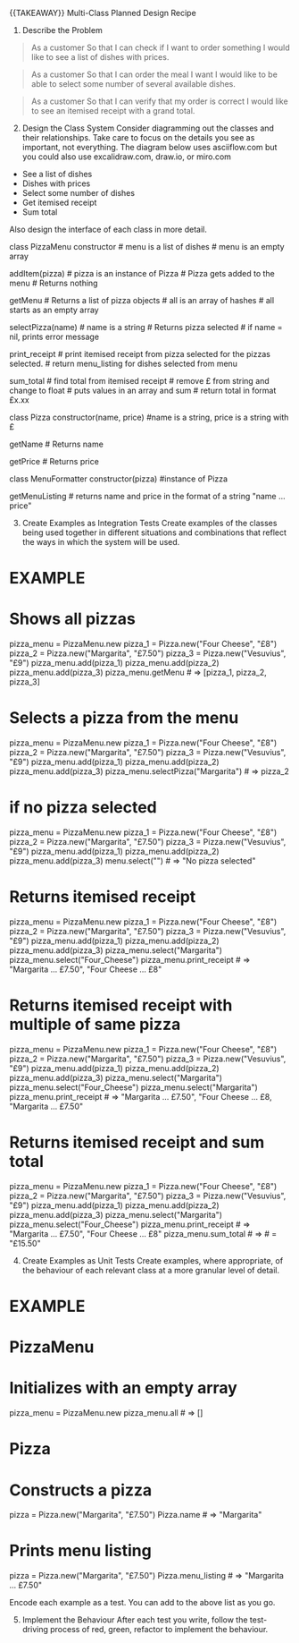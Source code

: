 {{TAKEAWAY}} Multi-Class Planned Design Recipe
1. Describe the Problem

> As a customer
> So that I can check if I want to order something
> I would like to see a list of dishes with prices.

> As a customer
> So that I can order the meal I want
> I would like to be able to select some number of several available dishes.

> As a customer
> So that I can verify that my order is correct
> I would like to see an itemised receipt with a grand total.

2. Design the Class System
Consider diagramming out the classes and their relationships. Take care to focus on the details you see as important, not everything. The diagram below uses asciiflow.com but you could also use excalidraw.com, draw.io, or miro.com

- See a list of dishes 
- Dishes with prices
- Select some number of dishes
- Get itemised receipt
- Sum total

Also design the interface of each class in more detail.

class PizzaMenu
  constructor
    # menu is a list of dishes
    # menu is an empty array  

  addItem(pizza) 
    # pizza is an instance of Pizza
    # Pizza gets added to the menu
    # Returns nothing
  
  getMenu
    # Returns a list of pizza objects
    # all is an array of hashes
    # all starts as an empty array
  
  selectPizza(name) 
    # name is a string
    # Returns pizza selected
    # if name = nil, prints error message

  print_receipt
     # print itemised receipt from pizza selected
     for the pizzas selected. 
     # return menu_listing for dishes selected from menu

  sum_total
     # find total from itemised receipt
     # remove £ from string and change to float
     # puts values in an array and sum
     # return total in format £x.xx

class Pizza
  constructor(name, price) 
  #name is a string, price is a string with £

  getName
    # Returns name

  getPrice
    # Returns price

  class MenuFormatter
    constructor(pizza) #instance of Pizza

  getMenuListing
    # returns name and price in the format of a string "name ... price"


3. Create Examples as Integration Tests
Create examples of the classes being used together in different situations and combinations that reflect the ways in which the system will be used.

# EXAMPLE

# Shows all pizzas
pizza_menu = PizzaMenu.new
pizza_1 = Pizza.new("Four Cheese", "£8")
pizza_2 = Pizza.new("Margarita", "£7.50")
pizza_3 = Pizza.new("Vesuvius", "£9")
pizza_menu.add(pizza_1)
pizza_menu.add(pizza_2)
pizza_menu.add(pizza_3)
pizza_menu.getMenu # => [pizza_1, pizza_2, pizza_3]

# Selects a pizza from the menu
pizza_menu = PizzaMenu.new
pizza_1 = Pizza.new("Four Cheese", "£8")
pizza_2 = Pizza.new("Margarita", "£7.50")
pizza_3 = Pizza.new("Vesuvius", "£9")
pizza_menu.add(pizza_1)
pizza_menu.add(pizza_2)
pizza_menu.add(pizza_3)
pizza_menu.selectPizza("Margarita") # => pizza_2

# if no pizza selected
pizza_menu = PizzaMenu.new
pizza_1 = Pizza.new("Four Cheese", "£8")
pizza_2 = Pizza.new("Margarita", "£7.50")
pizza_3 = Pizza.new("Vesuvius", "£9")
pizza_menu.add(pizza_1)
pizza_menu.add(pizza_2)
pizza_menu.add(pizza_3)
menu.select("") # => "No pizza selected"

# Returns itemised receipt
pizza_menu = PizzaMenu.new
pizza_1 = Pizza.new("Four Cheese", "£8")
pizza_2 = Pizza.new("Margarita", "£7.50")
pizza_3 = Pizza.new("Vesuvius", "£9")
pizza_menu.add(pizza_1)
pizza_menu.add(pizza_2)
pizza_menu.add(pizza_3)
pizza_menu.select("Margarita")
pizza_menu.select("Four_Cheese")
pizza_menu.print_receipt # => "Margarita ... £7.50", "Four Cheese ... £8"

# Returns itemised receipt with multiple of same pizza
pizza_menu = PizzaMenu.new
pizza_1 = Pizza.new("Four Cheese", "£8")
pizza_2 = Pizza.new("Margarita", "£7.50")
pizza_3 = Pizza.new("Vesuvius", "£9")
pizza_menu.add(pizza_1)
pizza_menu.add(pizza_2)
pizza_menu.add(pizza_3)
pizza_menu.select("Margarita")
pizza_menu.select("Four_Cheese")
pizza_menu.select("Margarita")
pizza_menu.print_receipt # => "Margarita ... £7.50", "Four Cheese ... £8, "Margarita ... £7.50"

# Returns itemised receipt and sum total
pizza_menu = PizzaMenu.new
pizza_1 = Pizza.new("Four Cheese", "£8")
pizza_2 = Pizza.new("Margarita", "£7.50")
pizza_3 = Pizza.new("Vesuvius", "£9")
pizza_menu.add(pizza_1)
pizza_menu.add(pizza_2)
pizza_menu.add(pizza_3)
pizza_menu.select("Margarita")
pizza_menu.select("Four_Cheese")
pizza_menu.print_receipt # => "Margarita ... £7.50", "Four Cheese ... £8"
pizza_menu.sum_total # => # = "£15.50"

4. Create Examples as Unit Tests
Create examples, where appropriate, of the behaviour of each relevant class at a more granular level of detail.

# EXAMPLE

# PizzaMenu
# Initializes with an empty array
pizza_menu = PizzaMenu.new
pizza_menu.all # => []

# Pizza
# Constructs a pizza
pizza = Pizza.new("Margarita", "£7.50")
Pizza.name # => "Margarita"

# Prints menu listing
pizza = Pizza.new("Margarita", "£7.50")
Pizza.menu_listing # => "Margarita ... £7.50"


Encode each example as a test. You can add to the above list as you go.


5. Implement the Behaviour
After each test you write, follow the test-driving process of red, green, refactor to implement the behaviour.